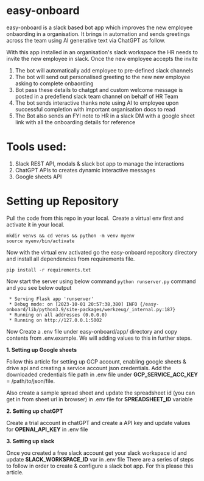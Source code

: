 # easy-onboard

easy-onboard is a slack based bot app which improves the new employee onbaording in a organisation. It brings in automation and sends greetings across the team using AI generative text via ChatGPT as follow. 

With this app installed in an organisation's slack workspace the HR needs to invite the new employee in slack. Once the new employee accepts the invite

1. The bot will automatically add employee to pre-defined slack channels
3. The bot will send out personalised greeting to the new new employee asking to complete onbaording
4. Bot pass these details to chatgpt and custom welcome message is posted in a predefiend slack team channel on behalf of HR Team
6. The bot sends interactive thanks note using AI to employee upon successful completion with important organisation docs to read
8. The Bot also sends an FYI note to HR in a slack DM with a google sheet link with all the onboarding details for reference
 
# Tools used:

1. Slack REST API, modals & slack bot app to manage the interactions
2. ChatGPT APIs to creates dynamic interactive messages
3. Google sheets API

# Setting up Repository

Pull the code from this repo in your local. 
Create a virtual env first and activate it in your local. 
```
mkdir venvs && cd venvs && python -m venv myenv
source myenv/bin/activate
```
Now with the virtual env activated go the easy-onboard repository directory and install all dependencies from requirements file.
```
pip install -r requirements.txt
```

Now start the server using below command ```python runserver.py``` command and you see below output
```
 * Serving Flask app 'runserver'
 * Debug mode: on [2023-10-01 20:57:38,380] INFO {/easy-onboard/lib/python3.9/site-packages/werkzeug/_internal.py:187}
 * Running on all addresses (0.0.0.0)
 * Running on http://127.0.0.1:5002
```

Now Create a .env file under easy-onboard/app/ directory and copy contents from .env.example. We will adding values to this in further steps.

**1. Setting up Google sheets**

Follow this article for setting up GCP account, enabling google sheets & drive api and creating a service account json credentials. Add the downloaded credentials file path in .env file under **GCP_SERVICE_ACC_KEY** = /path/to/json/file.

Also create a sample spread sheet and update the spreadsheet id (you can get in from sheet url in browser) in .env file for **SPREADSHEET_ID** variable

**2. Setting up chatGPT**

Create a trial account in chatGPT and create a API key and update values for **OPENAI_API_KEY** in .env file

**3. Setting up slack**

Once you created a free slack account get your slack workspace id and update **SLACK_WORKSPACE_ID** var in .env file
There are a series of steps to follow in order to create & configure a slack bot app. For this please this article.
